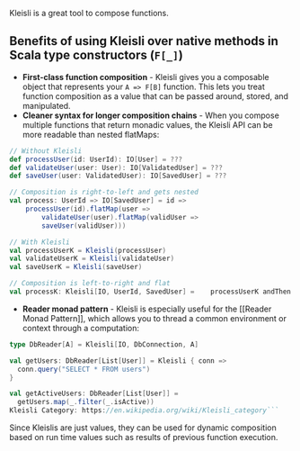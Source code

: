 Kleisli is a great tool to compose functions.

## Benefits of using Kleisli over native methods in Scala type constructors (`F[_]`)
- **First-class function composition** - Kleisli gives you a composable object that represents your `A => F[B]` function. This lets you treat function composition as a value that can be passed around, stored, and manipulated.
- **Cleaner syntax for longer composition chains** - When you compose multiple functions that return monadic values, the Kleisli API can be more readable than nested flatMaps:
    
```scala
// Without Kleisli 
def processUser(id: UserId): IO[User] = ??? 
def validateUser(user: User): IO[ValidatedUser] = ??? 
def saveUser(user: ValidatedUser): IO[SavedUser] = ??? 

// Composition is right-to-left and gets nested 
val process: UserId => IO[SavedUser] = id =>    
	processUser(id).flatMap(user =>    
		validateUser(user).flatMap(validUser =>      
		saveUser(validUser))) 

// With Kleisli 
val processUserK = Kleisli(processUser) 
val validateUserK = Kleisli(validateUser) 
val saveUserK = Kleisli(saveUser) 

// Composition is left-to-right and flat 
val processK: Kleisli[IO, UserId, SavedUser] =    processUserK andThen validateUserK andThen saveUserK`
```

- **Reader monad pattern** - Kleisli is especially useful for the [[Reader Monad Pattern]], which allows you to thread a common environment or context through a computation:
```scala
type DbReader[A] = Kleisli[IO, DbConnection, A]

val getUsers: DbReader[List[User]] = Kleisli { conn => 
  conn.query("SELECT * FROM users")
}

val getActiveUsers: DbReader[List[User]] = 
  getUsers.map(_.filter(_.isActive))
Kleisli Category: https://en.wikipedia.org/wiki/Kleisli_category```
```

Since Kleislis are just values, they can be used for dynamic composition based on run time values such as results of previous function execution.